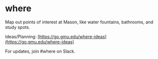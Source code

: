 # where

Map out points of interest at Mason, like water fountains, bathrooms, and study spots.

Ideas/Planning: [https://go.gmu.edu/where-ideas](https://go.gmu.edu/where-ideas)

For updates, join #where on Slack.
